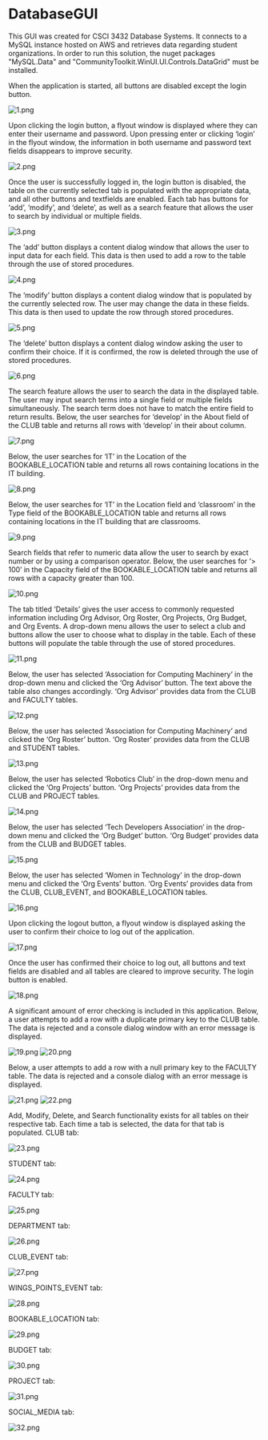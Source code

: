# DatabaseGUI
This GUI was created for CSCI 3432 Database Systems. It connects to a MySQL instance hosted on AWS and retrieves data regarding student organizations. In order to run this solution, the nuget packages "MySQL.Data" and "CommunityToolkit.WinUI.UI.Controls.DataGrid" must be installed. 

When the application is started, all buttons are disabled except the login button. 

![1.png](https://github.com/howardks/DatabaseGUI/blob/master/Screenshots/1.png?raw=true)

Upon clicking the login button, a flyout window is displayed where they can enter their username and password. Upon pressing enter or clicking ‘login’ in the flyout window, the information in both username and password text fields disappears to improve security. 

![2.png](https://github.com/howardks/DatabaseGUI/blob/master/Screenshots/2.png?raw=true)

Once the user is successfully logged in, the login button is disabled, the table on the currently selected tab is populated with the appropriate data, and all other buttons and textfields are enabled. Each tab has buttons for ‘add’, ‘modify’, and ‘delete’, as well as a search feature that allows the user to search by individual or multiple fields. 

![3.png](https://github.com/howardks/DatabaseGUI/blob/master/Screenshots/3.png?raw=true)

The ‘add’ button displays a content dialog window that allows the user to input data for each field. This data is then used to add a row to the table through the use of stored procedures. 

![4.png](https://github.com/howardks/DatabaseGUI/blob/master/Screenshots/4.png?raw=true)

The ‘modify’ button displays a content dialog window that is populated by the currently selected row. The user may change the data in these fields. This data is then used to update the row through stored procedures. 

![5.png](https://github.com/howardks/DatabaseGUI/blob/master/Screenshots/5.png?raw=true)

The ‘delete’ button displays a content dialog window asking the user to confirm their choice. If it is confirmed, the row is deleted through the use of stored procedures. 

![6.png](https://github.com/howardks/DatabaseGUI/blob/master/Screenshots/6.png?raw=true)

The search feature allows the user to search the data in the displayed table. The user may input search terms into a single field or multiple fields simultaneously. The search term does not have to match the entire field to return results. Below, the user searches for ‘develop’ in the About field of the CLUB table and returns all rows with ‘develop’ in their about column. 

![7.png](https://github.com/howardks/DatabaseGUI/blob/master/Screenshots/7.png?raw=true)

Below, the user searches for ‘IT’ in the Location of the BOOKABLE_LOCATION table and returns all rows containing locations in the IT building. 

![8.png](https://github.com/howardks/DatabaseGUI/blob/master/Screenshots/8.png?raw=true)

Below, the user searches for ‘IT’ in the Location field and ‘classroom’ in the Type field of the BOOKABLE_LOCATION table and returns all rows containing locations in the IT building that are classrooms.

![9.png](https://github.com/howardks/DatabaseGUI/blob/master/Screenshots/9.png?raw=true)

Search fields that refer to numeric data allow the user to search by exact number or by using a comparison operator. Below, the user searches for ‘> 100’ in the Capacity field of the BOOKABLE_LOCATION table and returns all rows with a capacity greater than 100. 

![10.png](https://github.com/howardks/DatabaseGUI/blob/master/Screenshots/10.png?raw=true)

The tab titled ‘Details’ gives the user access to commonly requested information including Org Advisor, Org Roster, Org Projects, Org Budget, and Org Events.  A drop-down menu allows the user to select a club and buttons allow the user to choose what to display in the table. Each of these buttons will populate the table through the use of stored procedures.

![11.png](https://github.com/howardks/DatabaseGUI/blob/master/Screenshots/11.png?raw=true)

Below, the user has selected ‘Association for Computing Machinery’ in the drop-down menu and clicked the ‘Org Advisor’ button. The text above the table also changes accordingly. ‘Org Advisor’ provides data from the CLUB and FACULTY tables. 

![12.png](https://github.com/howardks/DatabaseGUI/blob/master/Screenshots/12.png?raw=true)

Below, the user has selected ‘Association for Computing Machinery’ and clicked the ‘Org Roster’ button. ‘Org Roster’ provides data from the CLUB and STUDENT tables. 

![13.png](https://github.com/howardks/DatabaseGUI/blob/master/Screenshots/13.png?raw=true)

Below, the user has selected ‘Robotics Club’ in the drop-down menu and clicked the ‘Org Projects’ button. ‘Org Projects’ provides data from the CLUB and PROJECT tables. 

![14.png](https://github.com/howardks/DatabaseGUI/blob/master/Screenshots/14.png?raw=true)

Below, the user has selected ‘Tech Developers Association’ in the drop-down menu and clicked the ‘Org Budget’ button. ‘Org Budget’ provides data from the CLUB and BUDGET tables. 

![15.png](https://github.com/howardks/DatabaseGUI/blob/master/Screenshots/15.png?raw=true)

Below, the user has selected ‘Women in Technology’ in the drop-down menu and clicked the ‘Org Events’ button. ‘Org Events’ provides data from the CLUB, CLUB_EVENT, and BOOKABLE_LOCATION tables. 

![16.png](https://github.com/howardks/DatabaseGUI/blob/master/Screenshots/16.png?raw=true)

Upon clicking the logout button, a flyout window is displayed asking the user to confirm their choice to log out of the application. 

![17.png](https://github.com/howardks/DatabaseGUI/blob/master/Screenshots/17.png?raw=true)

Once the user has confirmed their choice to log out, all buttons and text fields are disabled and all tables are cleared to improve security. The login button is enabled. 

![18.png](https://github.com/howardks/DatabaseGUI/blob/master/Screenshots/18.png?raw=true)

A significant amount of error checking is included in this application. Below, a user attempts to add a row with a duplicate primary key to the CLUB table. The data is rejected and a console dialog window with an error message is displayed. 

![19.png](https://github.com/howardks/DatabaseGUI/blob/master/Screenshots/19.png?raw=true)
![20.png](https://github.com/howardks/DatabaseGUI/blob/master/Screenshots/20.png?raw=true)

Below, a user attempts to add a row with a null primary key to the FACULTY table. The data is rejected and a console dialog with an error message is displayed. 

![21.png](https://github.com/howardks/DatabaseGUI/blob/master/Screenshots/21.png?raw=true)
![22.png](https://github.com/howardks/DatabaseGUI/blob/master/Screenshots/22.png?raw=true)

Add, Modify, Delete, and Search functionality exists for all tables on their respective tab. Each time a tab is selected, the data for that tab is populated. 
CLUB tab:

![23.png](https://github.com/howardks/DatabaseGUI/blob/master/Screenshots/23.png?raw=true)

STUDENT tab:

![24.png](https://github.com/howardks/DatabaseGUI/blob/master/Screenshots/24.png?raw=true)

FACULTY tab:

![25.png](https://github.com/howardks/DatabaseGUI/blob/master/Screenshots/25.png?raw=true)

DEPARTMENT tab:

![26.png](https://github.com/howardks/DatabaseGUI/blob/master/Screenshots/26.png?raw=true)

CLUB_EVENT tab:

![27.png](https://github.com/howardks/DatabaseGUI/blob/master/Screenshots/27.png?raw=true)

WINGS_POINTS_EVENT tab:

![28.png](https://github.com/howardks/DatabaseGUI/blob/master/Screenshots/28.png?raw=true)

BOOKABLE_LOCATION tab:

![29.png](https://github.com/howardks/DatabaseGUI/blob/master/Screenshots/29.png?raw=true)

BUDGET tab:

![30.png](https://github.com/howardks/DatabaseGUI/blob/master/Screenshots/30.png?raw=true)

PROJECT tab:

![31.png](https://github.com/howardks/DatabaseGUI/blob/master/Screenshots/31.png?raw=true)

SOCIAL_MEDIA tab:

![32.png](https://github.com/howardks/DatabaseGUI/blob/master/Screenshots/32.png?raw=true)
